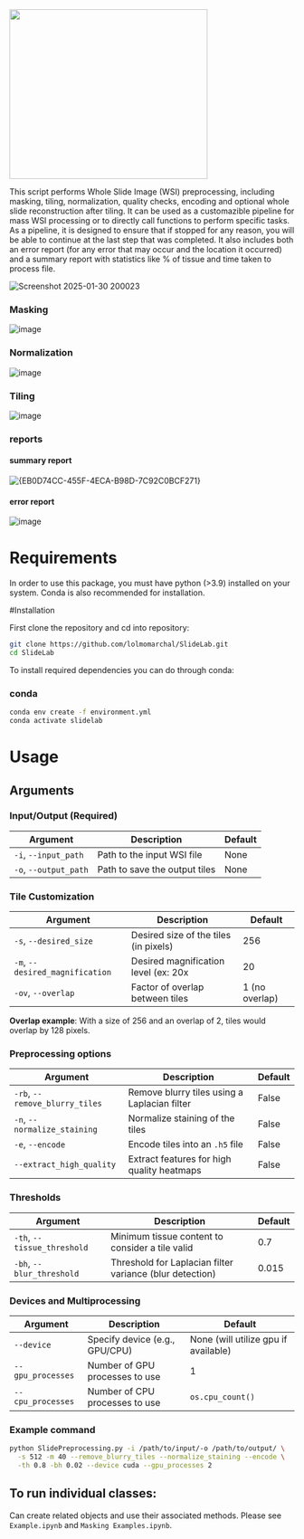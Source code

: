 
<img src="https://github.com/user-attachments/assets/e7219b41-d35b-4a31-b1c2-2eac9c71d03f" width="350" height="300">



This script performs Whole Slide Image (WSI) preprocessing, including masking, tiling, normalization, quality checks, encoding and optional whole slide reconstruction after tiling. It can be used as a customazible pipeline for mass WSI processing or to directly call functions to perform specific tasks. As a pipeline, it is designed to ensure that if stopped for any reason, you will be able to continue at the last step that was completed. It also includes both an error report (for any error that may occur and the location it occurred) and a summary report with statistics like % of tissue and time taken to process file.

![Screenshot 2025-01-30 200023](https://github.com/user-attachments/assets/f21d84ef-3278-4cd0-bcd8-73845cc0b498)


### Masking
![image](https://github.com/lolmomarchal/SlideLab/assets/114376800/2c4c98fd-a6ae-40c0-8e9a-5f9d88404e92)

### Normalization
![image](https://github.com/lolmomarchal/SlideLab/assets/114376800/532fe9f7-b44b-4da3-bf86-a979ebe19127)

### Tiling 

![image](https://github.com/lolmomarchal/SlideLab/assets/114376800/b352da2c-0276-4af6-b879-8a71d5eb7388)

### reports 
#### summary report 
![{EB0D74CC-455F-4ECA-B98D-7C92C0BCF271}](https://github.com/user-attachments/assets/e0171dbe-db1b-4dd2-93fe-f5a965de12e2)

#### error report
![image](https://github.com/lolmomarchal/SlideLab/assets/114376800/e9d7c1e6-dac0-40b2-887d-869a4f34aaa5)

# Requirements

In order to use this package, you must have python (>3.9) installed on your system. Conda is also recommended for installation.

#Installation

First clone the repository and cd into repository: 
```sh
git clone https://github.com/lolmomarchal/SlideLab.git
cd SlideLab
```
To install required dependencies you can do through conda:

### conda
```sh
conda env create -f environment.yml
conda activate slidelab
```

# Usage

## Arguments
### Input/Output (Required) 
| Argument          | Description                           | Default |
|--------------------|---------------------------------------|---------|
| `-i`, `--input_path` | Path to the input WSI file            | None    |
| `-o`, `--output_path` | Path to save the output tiles         | None    |

### Tile Customization
| Argument               | Description                                         | Default |
|-------------------------|-----------------------------------------------------|---------|
| `-s`, `--desired_size` | Desired size of the tiles (in pixels)               | 256     |
| `-m`, `--desired_magnification` | Desired magnification level  (ex: 20x | 20      
| `-ov`, `--overlap`     |  Factor of overlap between tiles                   | 1 (no overlap) |

**Overlap example**:
With a size of 256 and an overlap of 2, tiles would overlap by 128 pixels. 

### Preprocessing options 
| Argument                 | Description                                              | Default |
|---------------------------|----------------------------------------------------------|---------|
| `-rb`, `--remove_blurry_tiles` | Remove blurry tiles using a Laplacian filter           | False   |
| `-n`, `--normalize_staining` | Normalize staining of the tiles                        | False   |
| `-e`, `--encode`         | Encode tiles into an `.h5` file                          | False   |
| `--extract_high_quality` | Extract  features for high quality heatmaps                          | False   |

### Thresholds 
| Argument               | Description                                          | Default |
|-------------------------|------------------------------------------------------|---------|
| `-th`, `--tissue_threshold` | Minimum tissue content to consider a tile valid   | 0.7     |
| `-bh`, `--blur_threshold`   | Threshold for Laplacian filter variance (blur detection) | 0.015   |

### Devices and Multiprocessing 
| Argument             | Description                          | Default           |
|-----------------------|--------------------------------------|-------------------|
| `--device`           | Specify device (e.g., GPU/CPU)       | None (will utilize gpu if available)             |
| `--gpu_processes`    | Number of GPU processes to use       | 1                 |
| `--cpu_processes`    | Number of CPU processes to use       | `os.cpu_count()`  |

### Example command 
```sh
python SlidePreprocessing.py -i /path/to/input/-o /path/to/output/ \
  -s 512 -m 40 --remove_blurry_tiles --normalize_staining --encode \
  -th 0.8 -bh 0.02 --device cuda --gpu_processes 2

```





## To run individual classes: 
Can create related objects and use their associated methods. Please see `Example.ipynb` and  `Masking Examples.ipynb`.
